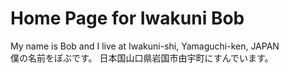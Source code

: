 # Home Page for Iwakuni Bob

My name is Bob and I live at Iwakuni-shi, Yamaguchi-ken, JAPAN  
僕の名前をぼぶです。
日本国山口県岩国市由宇町にすんでいます。
